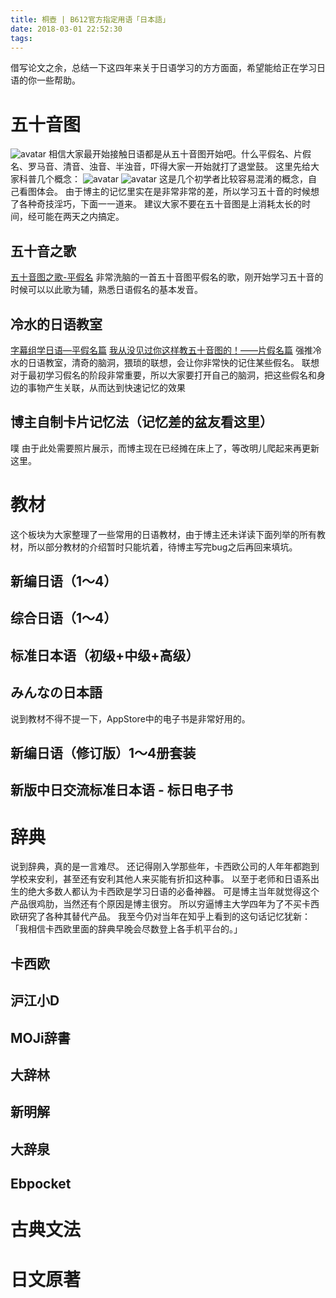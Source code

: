 ```yaml
---
title: 桐壺 | B612官方指定用语「日本語」
date: 2018-03-01 22:52:30
tags:
---
```

借写论文之余，总结一下这四年来关于日语学习的方方面面，希望能给正在学习日语的你一些帮助。
# 五十音图
![avatar](http://m.qpic.cn/psb?/V10ZHE9M4DB6nN/s1dh4E7ZikXsNUldIsnfhDh0VcN*B5pyEUe2x1Pm4oM!/b/dPIAAAAAAAAA&bo=4AFMAwAAAAADB4w!&rf=viewer_4)
相信大家最开始接触日语都是从五十音图开始吧。什么平假名、片假名、罗马音、清音、浊音、半浊音，吓得大家一开始就打了退堂鼓。
这里先给大家科普几个概念：
![avatar](http://m.qpic.cn/psb?/V10ZHE9M4DB6nN/fm4OEwtii6M*3MZImRew.g24Qi6xD2ps*9xF7AOhijg!/b/dAgBAAAAAAAA&bo=NARMAgAAAAADF0w!&rf=viewer_4)
![avatar](http://m.qpic.cn/psb?/V10ZHE9M4DB6nN/rK0SKkywukvKAoCejuybM2h*yMu3NJCEVgBw.CVOlM0!/b/dAQBAAAAAAAA&bo=LgRSAgAAAAADF0g!&rf=viewer_4)
这是几个初学者比较容易混淆的概念，自己看图体会。
由于博主的记忆里实在是非常非常的差，所以学习五十音的时候想了各种奇技淫巧，下面一一道来。
建议大家不要在五十音图是上消耗太长的时间，经可能在两天之内搞定。
## 五十音之歌
[五十音图之歌-平假名](https://www.bilibili.com/video/av14648349/?from=search&seid=1275516687299117994)
非常洗脑的一首五十音图平假名的歌，刚开始学习五十音的时候可以以此歌为辅，熟悉日语假名的基本发音。
## 冷水的日语教室
[字幕组学日语—平假名篇](https://www.bilibili.com/video/av6684694/?from=search&seid=1275516687299117994)
[我从没见过你这样教五十音图的！——片假名篇](https://www.bilibili.com/video/av6865959/?spm_id_from=333.338.recommend_report.1)
强推冷水的日语教室，清奇的脑洞，猥琐的联想，会让你非常快的记住某些假名。
联想对于最初学习假名的阶段非常重要，所以大家要打开自己的脑洞，把这些假名和身边的事物产生关联，从而达到快速记忆的效果
## 博主自制卡片记忆法（记忆差的盆友看这里）
噗 由于此处需要照片展示，而博主现在已经摊在床上了，等改明儿爬起来再更新这里。
# 教材
这个板块为大家整理了一些常用的日语教材，由于博主还未详读下面列举的所有教材，所以部分教材的介绍暂时只能坑着，待博主写完bug之后再回来填坑。
## 新编日语（1～4）
## 综合日语（1～4）
## 标准日本语（初级+中级+高级）
## みんなの日本語

说到教材不得不提一下，AppStore中的电子书是非常好用的。
## 新编日语（修订版）1～4册套装
## 新版中日交流标准日本语 - 标日电子书

# 辞典
说到辞典，真的是一言难尽。
还记得刚入学那些年，卡西欧公司的人年年都跑到学校来安利，甚至还有安利其他人来买能有折扣这种事。
以至于老师和日语系出生的绝大多数人都认为卡西欧是学习日语的必备神器。
可是博主当年就觉得这个产品很鸡肋，当然还有个原因是博主很穷。
所以穷逼博主大学四年为了不买卡西欧研究了各种其替代产品。
我至今仍对当年在知乎上看到的这句话记忆犹新：
「我相信卡西欧里面的辞典早晚会尽数登上各手机平台的。」
## 卡西欧
## 沪江小D
## MOJi辞書
## 大辞林
## 新明解
## 大辞泉
## Ebpocket

# 古典文法

# 日文原著


